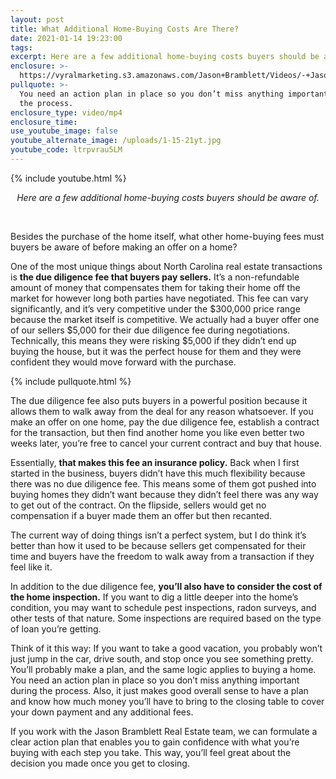 ```yaml
---
layout: post
title: What Additional Home-Buying Costs Are There?
date: 2021-01-14 19:23:00
tags:
excerpt: Here are a few additional home-buying costs buyers should be aware of.
enclosure: >-
  https://vyralmarketing.s3.amazonaws.com/Jason+Bramblett/Videos/-+Jason+Bramblett+Real+Estate.mp4
pullquote: >-
  You need an action plan in place so you don’t miss anything important during
  the process.
enclosure_type: video/mp4
enclosure_time:
use_youtube_image: false
youtube_alternate_image: /uploads/1-15-21yt.jpg
youtube_code: ltrpvrau5LM
---
```


{% include youtube.html %}

<center><em>Here are a few additional home-buying costs buyers should be aware of. </em></center>

&nbsp;

Besides the purchase of the home itself, what other home-buying fees must buyers be aware of before making an offer on a home?&nbsp;

One of the most unique things about North Carolina real estate transactions is **the due diligence fee that buyers pay sellers.** It’s a non-refundable amount of money that compensates them for taking their home off the market for however long both parties have negotiated. This fee can vary significantly, and it’s very competitive under the $300,000 price range because the market itself is competitive. We actually had a buyer offer one of our sellers $5,000 for their due diligence fee during negotiations. Technically, this means they were risking $5,000 if they didn’t end up buying the house, but it was the perfect house for them and they were confident they would move forward with the purchase.&nbsp;

{% include pullquote.html %}

The due diligence fee also puts buyers in a powerful position because it allows them to walk away from the deal for any reason whatsoever. If you make an offer on one home, pay the due diligence fee, establish a contract for the transaction, but then find another home you like even better two weeks later, you’re free to cancel your current contract and buy that house.&nbsp;

Essentially, **that makes this fee an insurance policy.** Back when I first started in the business, buyers didn’t have this much flexibility because there was no due diligence fee. This means some of them got pushed into buying homes they didn’t want because they didn’t feel there was any way to get out of the contract. On the flipside, sellers would get no compensation if a buyer made them an offer but then recanted.&nbsp;

The current way of doing things isn’t a perfect system, but I do think it’s better than how it used to be because sellers get compensated for their time and buyers have the freedom to walk away from a transaction if they feel like it.&nbsp;

In addition to the due diligence fee, **you’ll also have to consider the cost of the home inspection.** If you want to dig a little deeper into the home’s condition, you may want to schedule pest inspections, radon surveys, and other tests of that nature. Some inspections are required based on the type of loan you’re getting.&nbsp;

Think of it this way: If you want to take a good vacation, you probably won’t just jump in the car, drive south, and stop once you see something pretty. You’ll probably make a plan, and the same logic applies to buying a home. You need an action plan in place so you don’t miss anything important during the process. Also, it just makes good overall sense to have a plan and know how much money you’ll have to bring to the closing table to cover your down payment and any additional fees.&nbsp;

If you work with the Jason Bramblett Real Estate team, we can formulate a clear action plan that enables you to gain confidence with what you’re buying with each step you take. This way, you’ll feel great about the decision you made once you get to closing.

